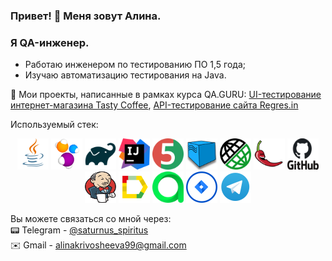 ### Привет! :space_invader:	 Меня зовут Алина.

### Я QA-инженер.
- Работаю инженером по тестированию ПО 1,5 года;
- Изучаю автоматизацию тестирования на Java.

:link: Мои проекты, написанные в рамках курса QA.GURU: <a target="_blank" href="https://github.com/dinosaturnus/final_project_tastycoffee_web">UI-тестирование интернет-магазина Tasty Coffee</a>, 
<a target="_blank" href="https://github.com/dinosaturnus/final_project_reqres.in_api">API-тестирование сайта Regres.in</a>

Используемый стек:
<div align="center">
<a href="https://www.java.com/"><img alt="Java" height="50" src="logo/Java.svg" width="50"/></a>
<a href="https://selenide.org/"><img alt="Selenide" height="50" src="logo/Selenide.png" width="50"/></a>
<a href="https://gradle.org/"><img alt="Gradle" height="50" src="logo/Gradle.png" width="50"/></a>
<a href="https://www.jetbrains.com/idea/"><img alt="InteliJ IDEA" height="50" src="logo/IntelliJ_IDEA.png" width="50"/></a>
<a href="https://junit.org/junit5/"><img alt="JUnit 5" height="50" src="logo/JUnit5.png" width="50"/></a>
<a href="https://aerokube.com/selenoid/"><img alt="Selenoid" height="50" src="logo/Selenoid.png" width="50"/></a>
<a href="https://rest-assured.io/"><img alt="RestAssured" height="50" src="logo/RestAssured.png" width="50"/></a>
<a href="https://projectlombok.org/"><img alt="Lombok" height="50" src="logo/Lombok.png" width="50"/></a>
<a href="https://github.com/"><img alt="GitHub" height="50" src="logo/GitHub.png" width="50"/></a>  
<a href="https://www.jenkins.io/"><img alt="Jenkins" height="50" src="logo/Jenkins.png" width="50"/></a>
<a href="https://github.com/allure-framework/"><img alt="Allure Report" height="50" src="logo/Allure_Report.svg" width="50"/></a>
<a href="https://qameta.io/"><img alt="Allure TestOps" height="50" src="logo/AllureTestOps.svg" width="50"/></a>
<a href="https://www.atlassian.com/software/jira"><img alt="Jira" height="50" src="logo/Jira.png" width="50"/></a>  
<a href="https://telegram.org/"><img alt="Telegram" height="50" src="logo/Telegram.png" width="50"/></a>
</div>

Вы можете связаться со мной через:\
:pager:	Telegram - <a target="_blank" href="https://t.me/saturnus_spiritus">@saturnus_spiritus</a>\
:envelope: Gmail - <a target="_blank" href="mailto:alinakrivosheeva99@gmail.com">alinakrivosheeva99@gmail.com</a>
